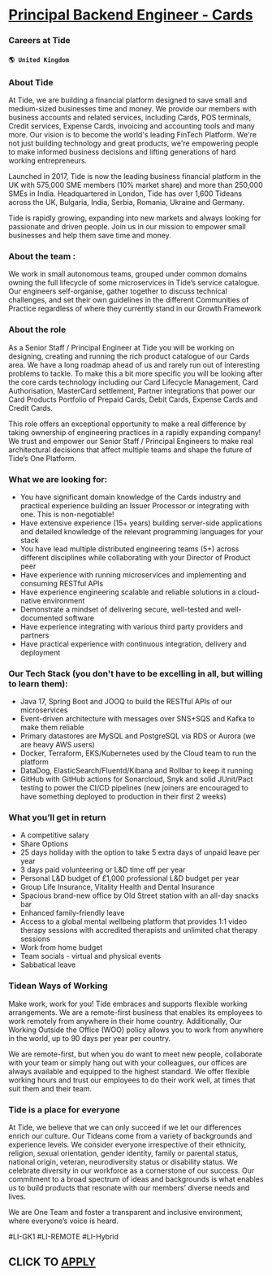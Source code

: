 # [Principal Backend Engineer - Cards](https://www.remotewlb.com/apply/principal-backend-engineer-cards)  
### Careers at Tide  
#### `🌎 United Kingdom`  

### **About Tide**

At Tide, we are building a financial platform designed to save small and medium-sized businesses time and money. We provide our members with business accounts and related services, including Cards, POS terminals, Credit services, Expense Cards, invoicing and accounting tools and many more. Our vision is to become the world's leading FinTech Platform. We're not just building technology and great products, we're empowering people to make informed business decisions and lifting generations of hard working entrepreneurs.

Launched in 2017, Tide is now the leading business financial platform in the UK with 575,000 SME members (10% market share) and more than 250,000 SMEs in India. Headquartered in London, Tide has over 1,600 Tideans across the UK, Bulgaria, India, Serbia, Romania, Ukraine and Germany.

Tide is rapidly growing, expanding into new markets and always looking for passionate and driven people. Join us in our mission to empower small businesses and help them save time and money.

### **About the team** :

We work in small autonomous teams, grouped under common domains owning the full lifecycle of some microservices in Tide’s service catalogue. Our engineers self-organise, gather together to discuss technical challenges, and set their own guidelines in the different Communities of Practice regardless of where they currently stand in our Growth Framework

### **About the role**

As a Senior Staff / Principal Engineer at Tide you will be working on designing, creating and running the rich product catalogue of our Cards area. We have a long roadmap ahead of us and rarely run out of interesting problems to tackle. To make this a bit more specific you will be looking after the core cards technology including our Card Lifecycle Management, Card Authorisation, MasterCard settlement, Partner integrations that power our Card Products Portfolio of Prepaid Cards, Debit Cards, Expense Cards and Credit Cards.

This role offers an exceptional opportunity to make a real difference by taking ownership of engineering practices in a rapidly expanding company! We trust and empower our Senior Staff / Principal Engineers to make real architectural decisions that affect multiple teams and shape the future of Tide’s One Platform.

### **What we are looking for:**

  * You have significant domain knowledge of the Cards industry and practical experience building an Issuer Processor or integrating with one. This is non-negotiable!
  * Have extensive experience (15+ years) building server-side applications and detailed knowledge of the relevant programming languages for your stack 
  * You have lead multiple distributed engineering teams (5+) across different disciplines while collaborating with your Director of Product peer
  * Have experience with running microservices and implementing and consuming RESTful APIs 
  * Have experience engineering scalable and reliable solutions in a cloud-native environment
  * Demonstrate a mindset of delivering secure, well-tested and well-documented software
  * Have experience integrating with various third party providers and partners
  * Have practical experience with continuous integration, delivery and deployment

### **Our Tech Stack** (you don't have to be excelling in all, but willing to learn them):

  * Java 17, Spring Boot and JOOQ to build the RESTful APIs of our microservices
  * Event-driven architecture with messages over SNS+SQS and Kafka to make them reliable
  * Primary datastores are MySQL and PostgreSQL via RDS or Aurora (we are heavy AWS users)
  * Docker, Terraform, EKS/Kubernetes used by the Cloud team to run the platform
  * DataDog, ElasticSearch/Fluentd/Kibana and Rollbar to keep it running
  * GitHub with GitHub actions for Sonarcloud, Snyk and solid JUnit/Pact testing to power the CI/CD pipelines (new joiners are encouraged to have something deployed to production in their first 2 weeks)

### **What you’ll get in return**

  * A competitive salary
  * Share Options
  * 25 days holiday with the option to take 5 extra days of unpaid leave per year
  * 3 days paid volunteering or L&D time off per year
  * Personal L&D budget of £1,000 professional L&D budget per year 
  * Group Life Insurance, Vitality Health and Dental Insurance
  * Spacious brand-new office by Old Street station with an all-day snacks bar
  * Enhanced family-friendly leave
  * Access to a global mental wellbeing platform that provides 1:1 video therapy sessions with accredited therapists and unlimited chat therapy sessions
  * Work from home budget
  * Team socials - virtual and physical events
  * Sabbatical leave

### **Tidean Ways of Working**

Make work, work for you! Tide embraces and supports flexible working arrangements. We are a remote-first business that enables its employees to work remotely from anywhere in their home country. Additionally, Our Working Outside the Office (WOO) policy allows you to work from anywhere in the world, up to 90 days per year per country.

We are remote-first, but when you do want to meet new people, collaborate with your team or simply hang out with your colleagues, our offices are always available and equipped to the highest standard. We offer flexible working hours and trust our employees to do their work well, at times that suit them and their team.

### **Tide is a place for everyone**

At Tide, we believe that we can only succeed if we let our differences enrich our culture. Our Tideans come from a variety of backgrounds and experience levels. We consider everyone irrespective of their ethnicity, religion, sexual orientation, gender identity, family or parental status, national origin, veteran, neurodiversity status or disability status. We celebrate diversity in our workforce as a cornerstone of our success. Our commitment to a broad spectrum of ideas and backgrounds is what enables us to build products that resonate with our members’ diverse needs and lives.

We are One Team and foster a transparent and inclusive environment, where everyone’s voice is heard.

#LI-GK1 #LI-REMOTE #LI-Hybrid

  
## CLICK TO [APPLY](https://www.remotewlb.com/apply/principal-backend-engineer-cards)

